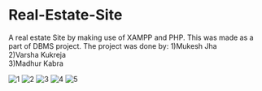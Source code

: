 # Real-Estate-Site
A real estate Site by making use of XAMPP and PHP. This was made as a part of DBMS project. The project was done by:
1)Mukesh Jha</br>
2)Varsha Kukreja</br>
3)Madhur Kabra</br>

![1](https://user-images.githubusercontent.com/26517949/44988642-0e5b5300-afa9-11e8-9624-223b17961878.png)
![2](https://user-images.githubusercontent.com/26517949/44988643-0e5b5300-afa9-11e8-8ee9-800a83672144.png)
![3](https://user-images.githubusercontent.com/26517949/44988644-0e5b5300-afa9-11e8-9a26-c67fede367b6.png)
![4](https://user-images.githubusercontent.com/26517949/44988645-0ef3e980-afa9-11e8-8256-e2f5fd72fc19.png)
![5](https://user-images.githubusercontent.com/26517949/44988646-0ef3e980-afa9-11e8-8aca-398bb2a0d1a3.png)

